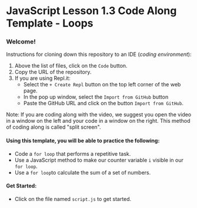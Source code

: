 # JavaScript Lesson 1.3 Code Along Template - Loops

### Welcome! 

Instructions for cloning down this repository to an IDE (_coding environment_):
  1. Above the list of files, click on the `Code` button.
  2. Copy the URL of the repository.
  3. If you are using Repl.it:
      * Select the `+ Create Repl` button on the top left corner of the web page.
      * In the pop up window, select the `Import from GitHub` button
      * Paste the GitHub URL and click on the button `Import from GitHub`.

Note: If you are coding along with the video, we suggest you open the video in a window on the left and your code in a window on the right. This method of coding along is called "split screen".


#### Using this template, you will be able to practice the following:
- Code a `for loop` that performs a repetitive task.
- Use a JavaScript method to make our counter variable `i` visible in our `for loop`.
- Use a `for loop`to calculate the sum of a set of numbers.


#### Get Started:
- Click on the file named `script.js` to get started.

